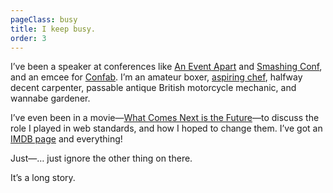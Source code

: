 ```yaml
---
pageClass: busy
title: I keep busy.
order: 3
---
```


I’ve been a speaker at conferences like [An Event Apart](https://aneventapart.com/) and [Smashing Conf](https://smashingconf.com), and an emcee for [Confab](https://www.confabevents.com). I’m an amateur boxer, [aspiring chef](https://wiltomakesfood), halfway decent carpenter, passable antique British motorcycle mechanic, and wannabe gardener.

I’ve even been in a movie—[What Comes Next is the Future](http://www.futureisnext.com/)—to discuss the role I played in web standards, and how I hoped to change them. I’ve got an [IMDB page](https://www.imdb.com/name/nm8414808/) and everything!

Just—… just ignore the other thing on there.

It’s a long story.